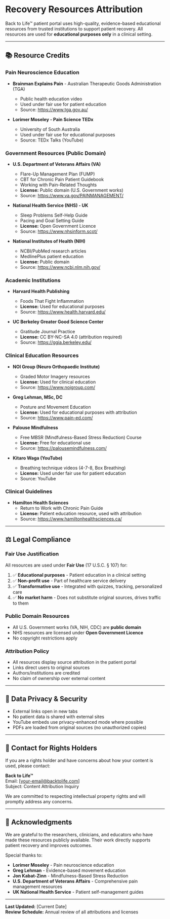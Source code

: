 # Recovery Resources Attribution

Back to Life™ patient portal uses high-quality, evidence-based educational resources from trusted institutions to support patient recovery. All resources are used for **educational purposes only** in a clinical setting.

---

## 📚 **Resource Credits**

### **Pain Neuroscience Education**
- **Brainman Explains Pain** - Australian Therapeutic Goods Administration (TGA)
  - Public health education video
  - Used under fair use for patient education
  - Source: https://www.tga.gov.au/

- **Lorimer Moseley - Pain Science TEDx**
  - University of South Australia
  - Used under fair use for educational purposes
  - Source: TEDx Talks (YouTube)

### **Government Resources (Public Domain)**
- **U.S. Department of Veterans Affairs (VA)**
  - Flare-Up Management Plan (FUMP)
  - CBT for Chronic Pain Patient Guidebook
  - Working with Pain-Related Thoughts
  - **License:** Public domain (U.S. Government works)
  - Source: https://www.va.gov/PAINMANAGEMENT/

- **National Health Service (NHS) - UK**
  - Sleep Problems Self-Help Guide
  - Pacing and Goal Setting Guide
  - **License:** Open Government Licence
  - Source: https://www.nhsinform.scot/

- **National Institutes of Health (NIH)**
  - NCBI/PubMed research articles
  - MedlinePlus patient education
  - **License:** Public domain
  - Source: https://www.ncbi.nlm.nih.gov/

### **Academic Institutions**
- **Harvard Health Publishing**
  - Foods That Fight Inflammation
  - **License:** Used for educational purposes
  - Source: https://www.health.harvard.edu/

- **UC Berkeley Greater Good Science Center**
  - Gratitude Journal Practice
  - **License:** CC BY-NC-SA 4.0 (attribution required)
  - Source: https://ggia.berkeley.edu/

### **Clinical Education Resources**
- **NOI Group (Neuro Orthopaedic Institute)**
  - Graded Motor Imagery resources
  - **License:** Used for clinical education
  - Source: https://www.noigroup.com/

- **Greg Lehman, MSc, DC**
  - Posture and Movement Education
  - **License:** Used for educational purposes with attribution
  - Source: https://www.pain-ed.com/

- **Palouse Mindfulness**
  - Free MBSR (Mindfulness-Based Stress Reduction) Course
  - **License:** Free for educational use
  - Source: https://palousemindfulness.com/

- **Kitaro Waga (YouTube)**
  - Breathing technique videos (4-7-8, Box Breathing)
  - **License:** Used under fair use for patient education
  - Source: YouTube

### **Clinical Guidelines**
- **Hamilton Health Sciences**
  - Return to Work with Chronic Pain Guide
  - **License:** Patient education resource, used with attribution
  - Source: https://www.hamiltonhealthsciences.ca/

---

## ⚖️ **Legal Compliance**

### **Fair Use Justification**
All resources are used under **Fair Use** (17 U.S.C. § 107) for:
1. ✅ **Educational purposes** - Patient education in a clinical setting
2. ✅ **Non-profit use** - Part of healthcare service delivery
3. ✅ **Transformative use** - Integrated with quizzes, tracking, personalized care
4. ✅ **No market harm** - Does not substitute original sources, drives traffic to them

### **Public Domain Resources**
- All U.S. Government works (VA, NIH, CDC) are **public domain**
- NHS resources are licensed under **Open Government Licence**
- No copyright restrictions apply

### **Attribution Policy**
- All resources display source attribution in the patient portal
- Links direct users to original sources
- Authors/institutions are credited
- No claim of ownership over external content

---

## 🔐 **Data Privacy & Security**
- External links open in new tabs
- No patient data is shared with external sites
- YouTube embeds use privacy-enhanced mode where possible
- PDFs are loaded from original sources (no unauthorized copies)

---

## 📧 **Contact for Rights Holders**
If you are a rights holder and have concerns about how your content is used, please contact:

**Back to Life™**  
Email: [your-email@backtolife.com]  
Subject: Content Attribution Inquiry

We are committed to respecting intellectual property rights and will promptly address any concerns.

---

## 🙏 **Acknowledgments**
We are grateful to the researchers, clinicians, and educators who have made these resources publicly available. Their work directly supports patient recovery and improves outcomes.

Special thanks to:
- **Lorimer Moseley** - Pain neuroscience education
- **Greg Lehman** - Evidence-based movement education
- **Jon Kabat-Zinn** - Mindfulness-Based Stress Reduction
- **U.S. Department of Veterans Affairs** - Comprehensive pain management resources
- **UK National Health Service** - Patient self-management guides

---

**Last Updated:** [Current Date]  
**Review Schedule:** Annual review of all attributions and licenses

